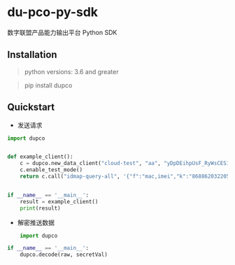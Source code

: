 # du-pco-py-sdk
数字联盟产品能力输出平台 Python SDK

## Installation

> python versions: 3.6 and greater

> pip install dupco


## Quickstart
- 发送请求
```python
import dupco


def example_client():
    c = dupco.new_data_client("cloud-test", "aa", "yDpDEihpUsF_RyWsCES1H")
    c.enable_test_mode()
    return c.call("idmap-query-all", '{"f":"mac,imei","k":"868862032205613","m":"0"}')


if __name__ == '__main__':
    result = example_client()
    print(result)
```

- 解密推送数据

```python
	import dupco

if __name__ == '__main__':
    dupco.decode(raw, secretVal)
```